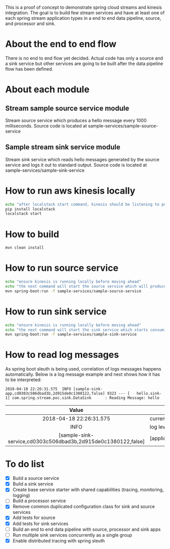 This is a proof of concept to demonstrate spring cloud streams and kinesis integration.
The goal is to build few stream services and have at least one of each spring stream application types in a end to end data pipeline, source, and processor and sink.

# About the end to end flow

There is no end to end flow yet decided. Actual code has only a source and a sink service but other services are going to be built after the data pipeline flow has been defined.

# About each module

## Stream sample source service module

Stream source service which produces a hello message every 1000 milliseconds. Source code is located at sample-services/sample-source-service

## Sample stream sink service module

Stream sink service which reads hello messages generated by the source service and logs it out to standard output. Source code is located at sample-services/sample-sink-service
 
# How to run aws kinesis locally

```bash
echo "after localstack start command, kinesis should be listening to port 4568"
pip install localstack
localstack start
```

# How to build

```bash
mvn clean install
```

# How to run source service

```bash
echo "ensure kinesis is running locally before moving ahead"
echo "the next command will start the source service which will produce a hello message every 500ms. the application will log 'Producing Hello Message' every time a message is producer."
mvn spring-boot:run -f sample-services/sample-source-service
```

# How to run sink service

```bash
echo "ensure kinesis is running locally before moving ahead"
echo "the next command will start the sink service which starts consuming messages and logs it out to standard output"
mvn spring-boot:run -f sample-services/sample-sink-service
```

# How to read log messages

As spring boot sleuth is being used, correlation of logs messages happens automatically. Below is a log message example and next shows how it has to be interpreted:

```
2018-04-18 22:26:31.575  INFO [sample-sink-app,cd0303c506dbad3b,2d915de0c1380122,false] 9323 --- [   hello.sink-1] com.spring.stream.poc.sink.DataSink      : Reading Message: hello
```

|                        Value                       | Semantics                                          |
|:--------------------------------------------------:|----------------------------------------------------|
| 2018-04-18 22:26:31.575                            | current timestamp                                  |
| INFO                                               | log level                                          |
| [sample-sink-service,cd0303c506dbad3b,2d915de0c1380122,false] | [applicationName,traceId,currentSpanId,exportable] |


# To do list

- [x] Build a source service
- [x] Build a sink service
- [x] Create base service starter with shared capabilities (tracing, monitoring, logging)
- [ ] Build a processor service
- [x] Remove common duplicated configuration class for sink and source services
- [x] Add tests for source
- [x] Add tests for sink services
- [ ] Build an end to end data pipeline with source, processor and sink apps
- [ ] Run multiple sink services concurrently as a single group
- [x] Enable distributed tracing with spring sleuth
